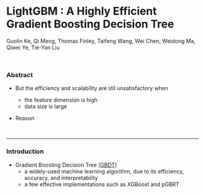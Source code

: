 # LightGBM : A Highly Efficient Gradient Boosting Decision Tree

Guolin Ke, Qi Meng, Thomas Finley, Taifeng Wang, Wei Chen, Weidong Ma, Qiwei Ye, Tie-Yan Liu

<br>

### Abstract

* But the efficiency and scalability are stil unsatisfactory when 
  * the feature dimension is high
  * data size is large
  
* Reason 

<br>

---

### Introduction

* Gradient Boosting Decision Tree [(GBDT)](Gradient_Boosting.md)
  * a widely-used machine learning algorithm, due to its efficiency, accuracy, and interpretability
  * a few effective implementations such as XGBoost and pGBRT



